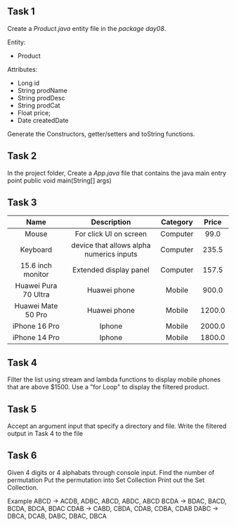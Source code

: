 ## Task 1 
Create a *Product.java* entity file in the *package day08*. 

Entity: 
- Product

Attributes:  
- Long id 
- String prodName 
- String prodDesc 
- String prodCat 
- Float price; 
- Date createdDate 

Generate the Constructors, getter/setters and toString functions. 

## Task 2 
In the project folder, Create a *App.java* file that contains the java main entry point 
    public void main(String[] args)

## Task 3

| Name                 | Description                              | Category | Price  |
| :------------------: | :--------------------------------------: | :------: | :----: |
| Mouse                | For click UI on screen                   | Computer | 99.0   |
| Keyboard             | device that allows alpha numerics inputs | Computer | 235.5  |
| 15.6 inch monitor    | Extended display panel                   | Computer | 157.5  |
| Huawei Pura 70 Ultra | Huawei phone                             | Mobile   | 900.0  |
| Huawei Mate 50 Pro   | Huawei phone                             | Mobile   | 1200.0 |
| iPhone 16 Pro        | Iphone                                   | Mobile   | 2000.0 |
| iPhone 14 Pro        | Iphone                                   | Mobile   | 1800.0 |

## Task 4
Filter the list using stream and lambda functions to display mobile phones that are above $1500. Use a "for Loop" to display the filtered product. 

## Task 5 
Accept an argument input that specify a directory and file. 
Write the filtered output in Task 4 to the file

## Task 6
Given 4 digits or 4 alphabats through console input.
Find the number of permutation
Put the permutation into Set Collection
Print out the Set Collection.

Example
    ABCD -> ACDB, ADBC, ABCD, ABDC, ABCD
    BCDA -> BDAC, BACD, BCDA, BDCA, BDAC
    CDAB -> CABD, CBDA, CDAB, CDBA, CDAB
    DABC -> DBCA, DCAB, DABC, DBAC, DBCA